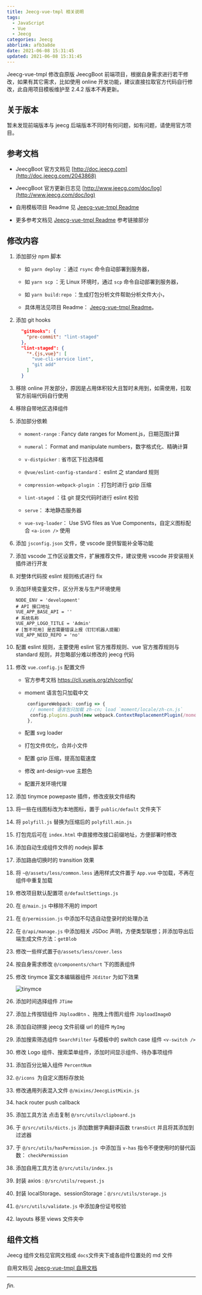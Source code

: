 ```yaml
---
title: Jeecg-vue-tmpl 相关说明
tags:
  - JavaScript
  - Vue
  - Jeecg
categories: Jeecg
abbrlink: afb3a8de
date: 2021-06-08 15:31:45
updated: 2021-06-08 15:31:45
---
```


Jeecg-vue-tmpl 修改自原版 JeecgBoot 前端项目，根据自身需求进行若干修改，如果有其它需求，比如使用 online 开发功能，建议直接拉取官方代码自行修改，此自用项目模板维护至 2.4.2 版本不再更新。
<!-- more -->

## 关于版本

暂未发现前端版本与 jeecg 后端版本不同时有何问题，如有问题，请使用官方项目。

## 参考文档
- JeecgBoot 官方文档见 [http://doc.jeecg.com](http://doc.jeecg.com/2043868)

- JeecgBoot 官方更新日志见 [http://www.jeecg.com/doc/log](http://www.jeecg.com/doc/log)

- 自用模板项目 Readme 见 [Jeecg-vue-tmpl Readme](/z/2021/06/08/jeecg-vue-tmpl-readme/)
- 更多参考文档见 [Jeecg-vue-tmpl Readme](/z/2021/06/08/jeecg-vue-tmpl-readme/) 参考链接部分

## 修改内容

1. 添加部分 npm 脚本

   - 如 `yarn deploy` ：通过 `rsync` 命令自动部署到服务器，
   - 如 `yarn scp` ：无 Linux 环境时，通过 `scp` 命令自动部署到服务器，

   - 如 `yarn build:repo` ：生成打包分析文件帮助分析文件大小，

   - 具体用法见项目 Readme： [Jeecg-vue-tmpl Readme](jeecg-vue-tmpl-readme)。

2. 添加 git hooks

   ```json
     "gitHooks": {
       "pre-commit": "lint-staged"
     },
     "lint-staged": {
       "*.{js,vue}": [
         "vue-cli-service lint",
         "git add"
       ]
     }
   ```

3. 移除 online 开发部分，原因是占用体积较大且暂时未用到，如需使用，拉取官方前端代码自行使用

4. 移除自带地区选择组件

5. 添加部分依赖

   - `moment-range` : Fancy date ranges for Moment.js，日期范围计算

   - `numeral`： Format and manipulate numbers，数字格式化、精确计算

   - `v-distpicker` : 省市区下拉选择框

   - `@vue/eslint-config-standard`： eslint 之 standard 规则

   - `compression-webpack-plugin` ：打包时进行 gzip 压缩

   - `lint-staged` ：往 git 提交代码时进行 eslint 校验

   - `serve`： 本地静态服务器

   - `vue-svg-loader`： Use SVG files as Vue Components，自定义图标配合 `<a-icon />` 使用

6. 添加 `jsconfig.json` 文件，使 vscode 提供智能补全等功能

7. 添加 vscode 工作区设置文件，扩展推荐文件，建议使用 vscode 并安装相关插件进行开发

8. 对整体代码按 eslint 规则格式进行 fix

9. 添加环境变量文件，区分开发与生产环境使用

   ```env
   NODE_ENV = 'development'
   # API 接口地址
   VUE_APP_BASE_API = ''
   # 系统名称
   VUE_APP_LOGO_TITLE = 'Admin'
   # [暂不可用] 是否需要错误上报（钉钉机器人提醒）
   VUE_APP_NEED_REPO = 'no'
   ```

10. 配置 eslint 规则，主要使用 eslint 官方推荐规则、vue 官方推荐规则与 standard 规则，并忽略部分难以修改的 jeecg 代码

11. 修改 `vue.config.js` 配置文件

    - 官方参考文档 https://cli.vuejs.org/zh/config/

    - moment 语言包只加载中文

      ```js
       configureWebpack: config => {
        // moment 语言包只加载 zh-cn; load `moment/locale/zh-cn.js`
        config.plugins.push(new webpack.ContextReplacementPlugin(/moment[/\\]locale$/, /zh-cn/))
       },
      ```

    - 配置 svg loader

    - 打包文件优化，合并小文件

    - 配置 gzip 压缩，提高加载速度

    - 修改 ant-design-vue 主题色

    - 配置开发环境代理

12. 添加 tinymce powepaste 插件，修改皮肤文件结构

13. 将一些在线图标改为本地图标，置于 `public/default` 文件夹下

14. 将 `polyfill.js` 替换为压缩后的 `polyfill.min.js`

15. 打包完后可在 `index.html` 中直接修改接口前缀地址，方便部署时修改

16. 添加自动生成组件文件的 nodejs 脚本

17. 添加路由切换时的 transition 效果

18. 将 `~@/assets/less/common.less` 通用样式文件置于 `App.vue` 中加载，不再在组件中重复加载

19. 修改项目默认配置项 `@/defaultSettings.js`

20. 在 `@/main.js` 中移除不用的 import

21. 在 `@/permission.js` 中添加不勾选自动登录时的处理办法

22. 在 `@/api/manage.js` 中添加相关 JSDoc 声明，方便类型联想；并添加导出后端生成文件方法：`getBlob`

23. 修改一些样式置于`@/assets/less/cover.less`

24. 按自身需求修改 `@/components/chart` 下的图表组件

25. 修改 tinymce 富文本编辑器组件 `JEditor` 为如下效果

    ![tinymce](https://upload-bbs.mihoyo.com/upload/2022/05/18/260511332/e15872a1e2f258a86e9e3a5f029eba8e_8169569522840383566.png)

26. 添加时间选择组件 `JTime`

27. 添加上传按钮组件 `JUploadBtn` 、拖拽上传图片组件 `JUploadImageD`

28. 添加自动拼接 jeecg 文件前缀 url 的组件 `MyImg`

29. 添加搜索筛选组件 `SearchFilter` 与模板中的 switch case 组件 `<v-switch />`

30. 修改 Logo 组件、搜索菜单组件，添加时间显示组件、待办事项组件

31. 添加百分比输入组件 `PercentNum`

32. `@/icons `为自定义图标存放处

33. 修改通用列表混入文件 `@/mixins/JeecgListMixin.js`

34. hack router push callback

35. 添加工具方法 点击复制 `@/src/utils/clipboard.js`

36. 于 `@/src/utils/dicts.js` 添加数据字典翻译函数 `transDict` 并且将其添加到过滤器

38. 于 `@/src/utils/hasPermission.js `中添加当 `v-has` 指令不便使用时的替代函数： `checkPermission`

39. 添加自用工具方法 `@/src/utils/index.js`

40. 封装 axios : `@/src/utils/request.js`

41. 封装 localStorage、sessionStorage：`@/src/utils/storage.js`

42. `@/src/utils/validate.js` 中添加身份证号校验

43. layouts 移至 views 文件夹中

## 组件文档

Jeecg 组件文档见官网文档或 `docs`文件夹下或各组件位置处的 md 文件

自用文档见 [Jeecg-vue-tmpl 自用文档](/z/2021/06/08/jeecg-vue-tmpl-comp-doc/)

---
*fin.*
